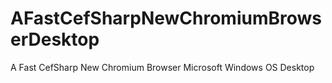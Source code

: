 # AFastCefSharpNewChromiumBrowserDesktop
A Fast CefSharp New Chromium Browser Microsoft Windows OS Desktop
